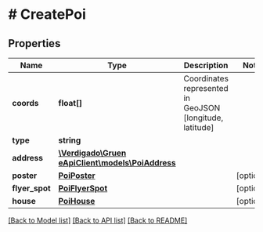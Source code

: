 # # CreatePoi

## Properties

Name | Type | Description | Notes
------------ | ------------- | ------------- | -------------
**coords** | **float[]** | Coordinates represented in GeoJSON [longitude, latitude] |
**type** | **string** |  |
**address** | [**\Verdigado\Gruen eApiClient\models\PoiAddress**](PoiAddress.md) |  |
**poster** | [**PoiPoster**](PoiPoster.md) |  | [optional]
**flyer_spot** | [**PoiFlyerSpot**](PoiFlyerSpot.md) |  | [optional]
**house** | [**PoiHouse**](PoiHouse.md) |  | [optional]

[[Back to Model list]](../../README.md#models) [[Back to API list]](../../README.md#endpoints) [[Back to README]](../../README.md)
